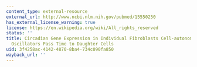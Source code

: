 ```yaml
---
content_type: external-resource
external_url: http://www.ncbi.nlm.nih.gov/pubmed/15550250
has_external_license_warning: true
license: https://en.wikipedia.org/wiki/All_rights_reserved
status: ''
title: Circadian Gene Expression in Individual Fibroblasts Cell-autonomous and Self-sustained
  Oscillators Pass Time to Daughter Cells
uid: 3f4258ac-4142-4870-8ba4-734c090fa850
wayback_url: ''
---
```

